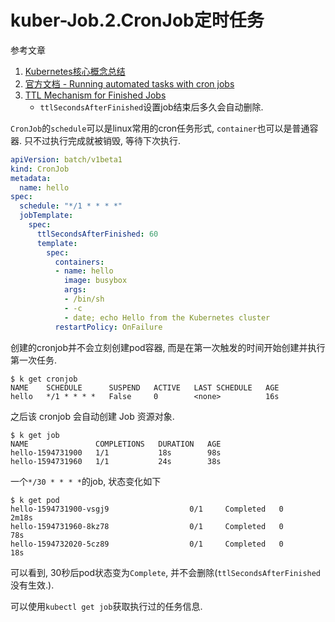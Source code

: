 # kuber-Job.2.CronJob定时任务

参考文章

1. [Kubernetes核心概念总结](https://www.cnblogs.com/zhenyuyaodidiao/p/6500720.html)
2. [官方文档 - Running automated tasks with cron jobs](https://kubernetes.io/docs/tasks/job/automated-tasks-with-cron-jobs/)
3. [TTL Mechanism for Finished Jobs](https://kubernetes.io/docs/concepts/workloads/controllers/jobs-run-to-completion/#ttl-mechanism-for-finished-jobs)
    - `ttlSecondsAfterFinished`设置job结束后多久会自动删除.

`CronJob`的`schedule`可以是linux常用的cron任务形式, `container`也可以是普通容器. 只不过执行完成就被销毁, 等待下次执行.

```yaml
apiVersion: batch/v1beta1
kind: CronJob
metadata:
  name: hello
spec:
  schedule: "*/1 * * * *"
  jobTemplate:
    spec:
      ttlSecondsAfterFinished: 60
      template:
        spec:
          containers:
          - name: hello
            image: busybox
            args:
            - /bin/sh
            - -c
            - date; echo Hello from the Kubernetes cluster
          restartPolicy: OnFailure
```

创建的cronjob并不会立刻创建pod容器, 而是在第一次触发的时间开始创建并执行第一次任务.

```log
$ k get cronjob
NAME    SCHEDULE      SUSPEND   ACTIVE   LAST SCHEDULE   AGE
hello   */1 * * * *   False     0        <none>          16s
```

之后该 cronjob 会自动创建 Job 资源对象.

```log
$ k get job
NAME               COMPLETIONS   DURATION   AGE
hello-1594731900   1/1           18s        98s
hello-1594731960   1/1           24s        38s
```

一个`*/30 * * * *`的job, 状态变化如下

```log
$ k get pod
hello-1594731900-vsgj9                  0/1     Completed   0          2m18s
hello-1594731960-8kz78                  0/1     Completed   0          78s
hello-1594732020-5cz89                  0/1     Completed   0          18s
```
可以看到, 30秒后pod状态变为`Complete`, 并不会删除(`ttlSecondsAfterFinished`没有生效.).

可以使用`kubectl get job`获取执行过的任务信息.
